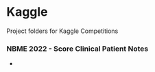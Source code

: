 # Kaggle
Project folders for Kaggle Competitions

### NBME 2022 - Score Clinical Patient Notes
  -  
